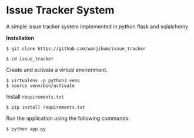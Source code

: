 # Issue Tracker System
A simple issue tracker system implemented in python flask and sqlalchemy

**Installation**

`$ git clone https://github.com/wanjikum/issue_tracker`

`$ cd issue_tracker`
 
 Create and activate a virtual environment.
 
 ```
 $ virtualenv -p python3 venv
 $ source venv/bin/activate
 ```
 
 Install `requirements.txt`
 
 `$ pip install requirements.txt`
 
 Run the application using the following commands:
 ```
 $ python app.py 
 ```

